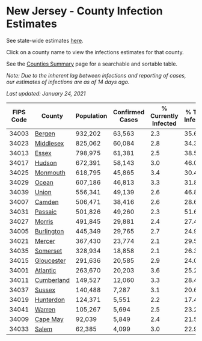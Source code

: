 # New Jersey - County Infection Estimates

See state-wide estimates [here](/infections/us-nj).

Click on a county name to view the infections estimates for that county.

See the [Counties Summary](/infections/summary-counties) page for a searchable and sortable table.

*Note: Due to the inherent lag between infections and reporting of cases, our estimates of infections are as of 14 days ago.*

*Last updated: January 24, 2021*

|   FIPS Code |                   County |   Population |   Confirmed Cases |   % Currently Infected |   % Total Infected |
|-------------|--------------------------|--------------|-------------------|------------------------|--------------------|
|       34003 |         [Bergen](bergen) |      932,202 |            63,563 |                    2.3 |               35.6 |
|       34023 |   [Middlesex](middlesex) |      825,062 |            60,084 |                    2.8 |               34.3 |
|       34013 |           [Essex](essex) |      798,975 |            61,381 |                    2.5 |               38.5 |
|       34017 |         [Hudson](hudson) |      672,391 |            58,143 |                    3.0 |               46.0 |
|       34025 |     [Monmouth](monmouth) |      618,795 |            45,865 |                    3.4 |               30.4 |
|       34029 |           [Ocean](ocean) |      607,186 |            46,813 |                    3.3 |               31.8 |
|       34039 |           [Union](union) |      556,341 |            49,139 |                    2.6 |               46.8 |
|       34007 |         [Camden](camden) |      506,471 |            38,416 |                    2.6 |               28.6 |
|       34031 |       [Passaic](passaic) |      501,826 |            49,260 |                    2.3 |               51.6 |
|       34027 |         [Morris](morris) |      491,845 |            29,881 |                    2.4 |               27.4 |
|       34005 | [Burlington](burlington) |      445,349 |            29,765 |                    2.7 |               24.9 |
|       34021 |         [Mercer](mercer) |      367,430 |            23,774 |                    2.1 |               29.5 |
|       34035 |     [Somerset](somerset) |      328,934 |            18,858 |                    2.1 |               26.3 |
|       34015 | [Gloucester](gloucester) |      291,636 |            20,585 |                    2.9 |               24.0 |
|       34001 |     [Atlantic](atlantic) |      263,670 |            20,203 |                    3.6 |               25.2 |
|       34011 | [Cumberland](cumberland) |      149,527 |            12,060 |                    3.3 |               28.4 |
|       34037 |         [Sussex](sussex) |      140,488 |             7,287 |                    3.1 |               20.6 |
|       34019 |   [Hunterdon](hunterdon) |      124,371 |             5,551 |                    2.2 |               17.4 |
|       34041 |         [Warren](warren) |      105,267 |             5,694 |                    2.5 |               23.2 |
|       34009 |     [Cape May](cape-may) |       92,039 |             5,849 |                    2.4 |               21.5 |
|       34033 |           [Salem](salem) |       62,385 |             4,099 |                    3.0 |               22.9 |